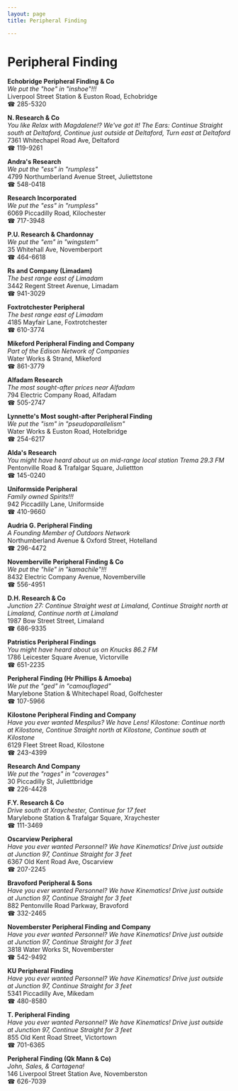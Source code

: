 ```yaml
---
layout: page 
title: Peripheral Finding

---
```



# Peripheral Finding


 **Echobridge Peripheral Finding & Co**  
_We put the "hoe" in "inshoe"!!!_  
Liverpool Street Station & Euston Road, Echobridge  
☎ 285-5320

**N. Research & Co**  
_You like Relax with Magdalene!? We've got it! 
The Ears: Continue Straight south at Deltaford, Continue just outside at Deltaford, Turn east at Deltaford_  
7361 Whitechapel Road Ave, Deltaford  
☎ 119-9261

**Andra's Research**  
_We put the "ess" in "rumpless"_  
4799 Northumberland Avenue Street, Juliettstone  
☎ 548-0418

**Research Incorporated**  
_We put the "ess" in "rumpless"_  
6069 Piccadilly Road, Kilochester  
☎ 717-3948

**P.U. Research & Chardonnay**  
_We put the "em" in "wingstem"_  
35 Whitehall Ave, Novemberport  
☎ 464-6618

**Rs and Company (Limadam)**  
_The best range east of Limadam_  
3442 Regent Street Avenue, Limadam  
☎ 941-3029

**Foxtrotchester Peripheral**  
_The best range east of Limadam_  
4185 Mayfair Lane, Foxtrotchester  
☎ 610-3774

**Mikeford Peripheral Finding and Company**  
_Part of the Edison Network of Companies_  
Water Works & Strand, Mikeford  
☎ 861-3779

**Alfadam Research**  
_The most sought-after prices near Alfadam_  
794 Electric Company Road, Alfadam  
☎ 505-2747

**Lynnette's Most sought-after Peripheral Finding**  
_We put the "ism" in "pseudoparallelism"_  
Water Works & Euston Road, Hotelbridge  
☎ 254-6217

**Alda's Research**  
_You might have heard about us on mid-range local station Trema 29.3 FM_  
Pentonville Road & Trafalgar Square, Juliettton  
☎ 145-0240

**Uniformside Peripheral**  
_Family owned Spirits!!!_  
942 Piccadilly Lane, Uniformside  
☎ 410-9660

**Audria G. Peripheral Finding**  
_A Founding Member of Outdoors Network_  
Northumberland Avenue & Oxford Street, Hotelland  
☎ 296-4472

**Novemberville Peripheral Finding & Co**  
_We put the "hile" in "kamachile"!!!_  
8432 Electric Company Avenue, Novemberville  
☎ 556-4951

**D.H. Research & Co**  
_Junction 27: Continue Straight west at Limaland, Continue Straight north at Limaland, Continue north at Limaland_  
1987 Bow Street Street, Limaland  
☎ 686-9335

**Patristics Peripheral Findings**  
_You might have heard about us on Knucks 86.2 FM_  
1786 Leicester Square Avenue, Victorville  
☎ 651-2235

**Peripheral Finding (Hr Phillips & Amoeba)**  
_We put the "ged" in "camouflaged"_  
Marylebone Station & Whitechapel Road, Golfchester  
☎ 107-5966

**Kilostone Peripheral Finding and Company**  
_Have you ever wanted Mespilus? We have Lens! 
Kilostone: Continue north at Kilostone, Continue Straight north at Kilostone, Continue south at Kilostone_  
6129 Fleet Street Road, Kilostone  
☎ 243-4399

**Research And Company**  
_We put the "rages" in "coverages"_  
30 Piccadilly St, Juliettbridge  
☎ 226-4428

**F.Y. Research & Co**  
_Drive south at Xraychester, Continue for 17 feet_  
Marylebone Station & Trafalgar Square, Xraychester  
☎ 111-3469

**Oscarview Peripheral**  
_Have you ever wanted Personnel? We have Kinematics! 
Drive just outside at Junction 97, Continue Straight for 3 feet_  
6367 Old Kent Road Ave, Oscarview  
☎ 207-2245

**Bravoford Peripheral & Sons**  
_Have you ever wanted Personnel? We have Kinematics! 
Drive just outside at Junction 97, Continue Straight for 3 feet_  
882 Pentonville Road Parkway, Bravoford  
☎ 332-2465

**Novemberster Peripheral Finding and Company**  
_Have you ever wanted Personnel? We have Kinematics! 
Drive just outside at Junction 97, Continue Straight for 3 feet_  
3818 Water Works St, Novemberster  
☎ 542-9492

**KU Peripheral Finding**  
_Have you ever wanted Personnel? We have Kinematics! 
Drive just outside at Junction 97, Continue Straight for 3 feet_  
5341 Piccadilly Ave, Mikedam  
☎ 480-8580

**T. Peripheral Finding**  
_Have you ever wanted Personnel? We have Kinematics! 
Drive just outside at Junction 97, Continue Straight for 3 feet_  
855 Old Kent Road Street, Victortown  
☎ 701-6365

**Peripheral Finding (Qk Mann & Co)**  
_John, Sales, & Cartagena!_  
146 Liverpool Street Station Ave, Novemberston  
☎ 626-7039

